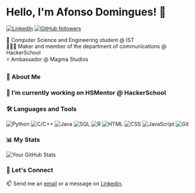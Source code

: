 # Hello, I'm Afonso Domingues! 👋

[![LinkedIn](https://img.shields.io/badge/-LinkedIn-blue?style=flat-square&logo=Linkedin&logoColor=white&link=https://www.linkedin.com/in/afonsofsdomingues/)](https://www.linkedin.com/in/afonsofsdomingues/)
[![GitHub followers](https://img.shields.io/github/followers/afonsofsdomingues?label=Follow&style=social)](https://github.com/afonsofsdomingues)

 🌱 Computer Science and Engineering student @ IST<br>
 🧑🏻‍💻 Maker and member of the department of communications @ HackerSchool<br>
 ⚡ Ambassador @ Magma Studios

### 💬 About Me

### 🔭 I’m currently working on HSMentor @ HackerSchool

### 🛠 Languages and Tools

![Python](https://img.shields.io/badge/-Python-yellow?style=for-the-badge&logo=python&logoColor=white)
![C/C++](https://img.shields.io/badge/-C/C++-grey?style=for-the-badge&logo=C&logoColor=white)
![Java](https://img.shields.io/badge/-Java-darkred?style=for-the-badge&logo=openjdk&logoColor=white)
![SQL](https://img.shields.io/badge/-SQL-blue?style=for-the-badge&logo=postgresql&logoColor=white)
![R](https://img.shields.io/badge/-R-darkblue?style=for-the-badge&logo=r&logoColor=white)
![HTML](https://img.shields.io/badge/-HTML-lightorange?style=for-the-badge&logo=html5&logoColor=white)
![CSS](https://img.shields.io/badge/-CSS-darkorange?style=for-the-badge&logo=css3&logoColor=white)
![JavaScript](https://img.shields.io/badge/-JavaScript-purple?style=for-the-badge&logo=javascript&logoColor=white)
![Git](https://img.shields.io/badge/-Git-red?style=for-the-badge&logo=git&logoColor=white)

### 📊 My Stats

![Your GitHub Stats](https://github-readme-stats.vercel.app/api?username=afonsofsdomingues&show_icons=true)

### 🚀 Let's Connect

📫 Send me an [email](mailto:afonso.silva.domingues@tecnico.ulisboa.pt) or a message on [Linkedin](https://www.linkedin.com/in/afonso-fs-domingues/).
